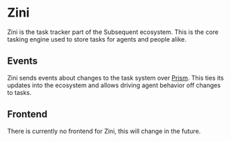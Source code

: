 # Zini

Zini is the task tracker part of the Subsequent ecosystem. This is the core tasking engine used to store tasks for agents and people alike.

## Events

Zini sends events about changes to the task system over [Prism](https://github.com/kraemahz/prism). This ties its updates into the ecosystem and allows driving agent behavior off changes to tasks.

## Frontend

There is currently no frontend for Zini, this will change in the future.
